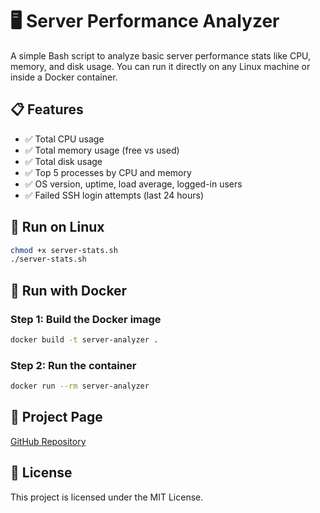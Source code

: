 # 🖥️ Server Performance Analyzer

A simple Bash script to analyze basic server performance stats like CPU, memory, and disk usage. You can run it directly on any Linux machine or inside a Docker container.

## 📋 Features

- ✅ Total CPU usage
- ✅ Total memory usage (free vs used)
- ✅ Total disk usage
- ✅ Top 5 processes by CPU and memory
- ✅ OS version, uptime, load average, logged-in users
- ✅ Failed SSH login attempts (last 24 hours)

## 🐧 Run on Linux

```bash
chmod +x server-stats.sh
./server-stats.sh
```

## 🐳 Run with Docker

### Step 1: Build the Docker image

```bash
docker build -t server-analyzer .
```
### Step 2: Run the container
```bash
docker run --rm server-analyzer
```
## 🔗 Project Page
[GitHub Repository](https://github.com/YOUR_USERNAME/server-performance-analyzer)


## 📜 License
This project is licensed under the MIT License.


